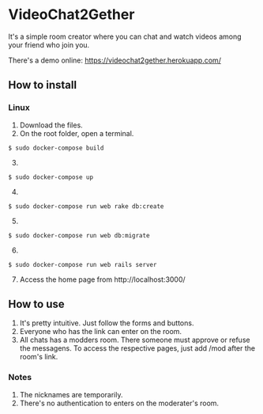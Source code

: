 # VideoChat2Gether

It's a simple room creator where you can chat and watch videos among your friend who join you.

There's a demo online: https://videochat2gether.herokuapp.com/

## How to install

### Linux
1. Download the files.
2. On the root folder, open a terminal.
```
$ sudo docker-compose build
```
3.
```
$ sudo docker-compose up
```
4.
```
$ sudo docker-compose run web rake db:create
```
5.
```
$ sudo docker-compose run web db:migrate
```
6.
```
$ sudo docker-compose run web rails server
```
7. Access the home page from http://localhost:3000/

## How to use
1. It's pretty intuitive. Just follow the forms and buttons.
2. Everyone who has the link can enter on the room.
3. All chats has a modders room. There someone must approve or refuse the messagens. To access the respective pages, just add /mod after the room's link.

### Notes
1. The nicknames are temporarily.
2. There's no authentication to enters on the moderater's room.
